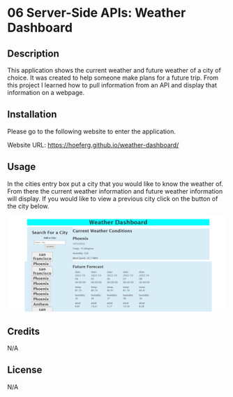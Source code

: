 # 06 Server-Side APIs: Weather Dashboard

## Description

This application shows the current weather and future weather of a city of choice. It was created to help someone make plans for a future trip. From this project I learned how to pull information from an API and display that information on a webpage.

## Installation

Please go to the following website to enter the application.

Website URL: https://hoeferg.github.io/weather-dashboard/
## Usage

In the cities entry box put a city that you would like to know the weather of. From there the current weather information and future weather information will display. If you would like to view a previous city click on the button of the city below.

![screenshot](./assets/images/weather.png)

## Credits

N/A

## License
N/A